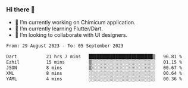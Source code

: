 ### Hi there 👋

<!--
**devcat37/devcat37** is a ✨ _special_ ✨ repository because its `README.md` (this file) appears on your GitHub profile.-->


- 🔭 I’m currently working on Chimicum application.
- 🌱 I’m currently learning Flutter/Dart.
- 👯 I’m looking to collaborate with UI designers.
<!-- - 🤔 I’m looking for help with ... -->

<!--START_SECTION:waka-->

```txt
From: 29 August 2023 - To: 05 September 2023

Dart           21 hrs 7 mins   ████████████████████████▒   96.81 %
Ezhil          15 mins         ▒░░░░░░░░░░░░░░░░░░░░░░░░   01.15 %
JSON           8 mins          ▒░░░░░░░░░░░░░░░░░░░░░░░░   00.67 %
XML            8 mins          ░░░░░░░░░░░░░░░░░░░░░░░░░   00.64 %
YAML           4 mins          ░░░░░░░░░░░░░░░░░░░░░░░░░   00.36 %
```

<!--END_SECTION:waka-->
